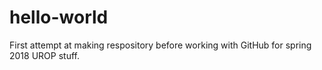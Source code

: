 # hello-world

First attempt at making respository before working with GitHub for spring 2018 UROP stuff.
